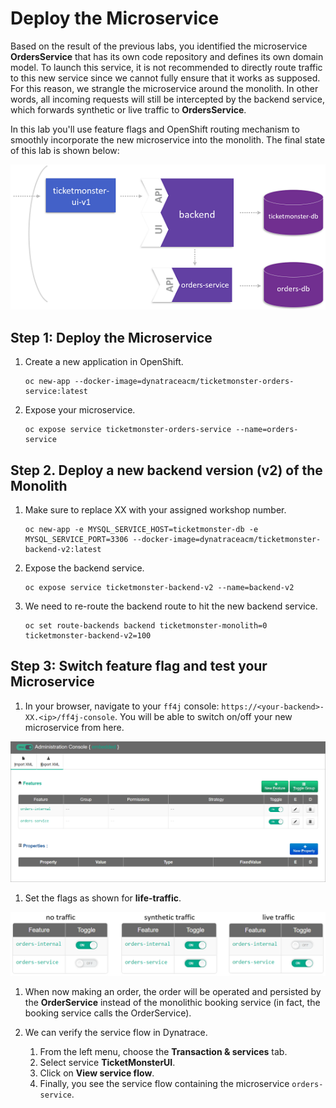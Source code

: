 # Deploy the Microservice

Based on the result of the previous labs, you identified the microservice **OrdersService** that has its own code repository and defines its own domain model. To launch this service, it is not recommended to directly route traffic to this new service since we cannot fully ensure that it works as supposed. For this reason, we strangle the microservice around the monolith. In other words, all incoming requests will still be intercepted by the backend service, which forwards synthetic or live traffic to **OrdersService**.

In this lab you'll use feature flags and OpenShift routing mechanism to smoothly incorporate the new microservice into the monolith. The final state of this lab is shown below:

![deploy_microservice](../assets/deploy_microservice.png)

## Step 1: Deploy the Microservice

1. Create a new application in OpenShift.
    ```
    oc new-app --docker-image=dynatraceacm/ticketmonster-orders-service:latest
    ```

1. Expose your microservice.
    ```
    oc expose service ticketmonster-orders-service --name=orders-service
    ```

## Step 2. Deploy a new backend version (v2) of the Monolith

1. Make sure to replace XX with your assigned workshop number.
    ```
    oc new-app -e MYSQL_SERVICE_HOST=ticketmonster-db -e MYSQL_SERVICE_PORT=3306 --docker-image=dynatraceacm/ticketmonster-backend-v2:latest
    ```

1. Expose the backend service.
    ```
    oc expose service ticketmonster-backend-v2 --name=backend-v2
    ```

1. We need to re-route the backend route to hit the new backend service.
    ```
    oc set route-backends backend ticketmonster-monolith=0 ticketmonster-backend-v2=100 
    ```

## Step 3: Switch feature flag and test your Microservice

1. In your browser, navigate to your `ff4j` console: `https://<your-backend>-XX.<ip>/ff4j-console`. You will be able to switch on/off your new microservice from here. 

![ff4j_console](../assets/ff4j_console.png)

1. Set the flags as shown for **life-traffic**.

![ff4j_console](../assets/ff4j_feature_flags.png)

1. When now making an order, the order will be operated and persisted by the **OrderService** instead of the monolithic booking service (in fact, the booking service calls the OrderService).

1. We can verify the service flow in Dynatrace.
    1. From the left menu, choose the **Transaction & services** tab.
    1. Select service **TicketMonsterUI**.
    1. Click on **View service flow**.
    1. Finally, you see the service flow containing the microservice `orders-service`.